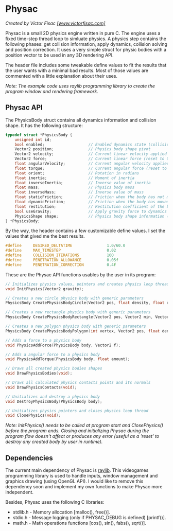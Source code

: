 # Physac
_Created by Víctor Fisac [www.victorfisac.com]_

Physac is a small 2D physics engine written in pure C. The engine uses a fixed time-step thread loop to simluate physics.
A physics step contains the following phases: get collision information, apply dynamics, collision solving and position correction. It uses
a very simple struct for physic bodies with a position vector to be used in any 3D rendering API.

The header file includes some tweakable define values to fit the results that the user wants with a minimal bad results. Most of those values are commented with a little explanation about their uses.

_Note: The example code uses raylib programming library to create the program window and rendering framework._

Physac API
-----

The PhysicsBody struct contains all dynamics information and collision shape. It has the following structure:
```c
typedef struct *PhysicsBody {
    unsigned int id;
    bool enabled;                   // Enabled dynamics state (collisions are calculated anyway)
    Vector2 position;               // Physics body shape pivot
    Vector2 velocity;               // Current linear velocity applied to position
    Vector2 force;                  // Current linear force (reset to 0 every step)
    float angularVelocity;          // Current angular velocity applied to orient
    float torque;                   // Current angular force (reset to 0 every step)
    float orient;                   // Rotation in radians
    float inertia;                  // Moment of inertia
    float inverseInertia;           // Inverse value of inertia
    float mass;                     // Physics body mass
    float inverseMass;              // Inverse value of mass
    float staticFriction;           // Friction when the body has not movement (0 to 1)
    float dynamicFriction;          // Friction when the body has movement (0 to 1)
    float restitution;              // Restitution coefficient of the body (0 to 1)
    bool useGravity;                // Apply gravity force to dynamics
    PhysicsShape shape;             // Physics body shape information (type, radius, vertices, normals)
} *PhysicsBody;
```
By the way, the header contains a few customizable define values. I set the values that gived me the best results.

```c
#define     DESIRED_DELTATIME               1.0/60.0
#define     MAX_TIMESTEP                    0.02
#define     COLLISION_ITERATIONS            100
#define     PENETRATION_ALLOWANCE           0.05f
#define     PENETRATION_CORRECTION          0.4f
```

These are the Physac API functions usables by the user in its program:

```c
// Initializes physics values, pointers and creates physics loop thread
void InitPhysics(Vector2 gravity);

// Creates a new circle physics body with generic parameters
PhysicsBody CreatePhysicsBodyCircle(Vector2 pos, float density, float radius);

// Creates a new rectangle physics body with generic parameters
PhysicsBody CreatePhysicsBodyRectangle(Vector2 pos, Vector2 min, Vector2 max, float density);

// Creates a new polygon physics body with generic parameters
PhysicsBody CreatePhysicsBodyPolygon(int vertex, Vector2 pos, float density);

// Adds a force to a physics body
void PhysicsAddForce(PhysicsBody body, Vector2 f);

// Adds a angular force to a physics body
void PhysicsAddTorque(PhysicsBody body, float amount);

// Draws all created physics bodies shapes
void DrawPhysicsBodies(void);

// Draws all calculated physics contacts points and its normals
void DrawPhysicsContacts(void);

// Unitializes and destroy a physics body
void DestroyPhysicsBody(PhysicsBody body);

// Unitializes physics pointers and closes physics loop thread
void ClosePhysics(void);
```
_Note: InitPhysics() needs to be called at program start and ClosePhysics() before the program ends. Closing and initializing Physac during the program flow doesn't affect or produces any error (useful as a 'reset' to destroy any created body by user in runtime)._

Dependencies
-----

The current main dependency of Physac is [raylib](http://www.raylib.com). This videogames programming library is used to handle inputs, window management and graphics drawing (using OpenGL API). I would like to remove this dependency soon and implement my own functions to make Physac more independent.

Besides, Physac uses the following C libraries:

   *  stdlib.h - Memory allocation [malloc(), free()].
   *  stdio.h  - Message logging (only if PHYSAC_DEBUG is defined) [printf()].
   *  math.h   - Math operations functions [cos(), sin(), fabs(), sqrt()].

